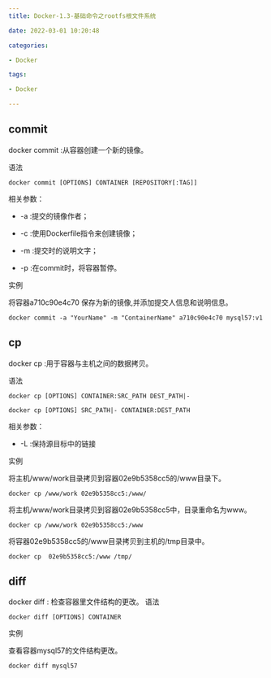 ```yaml
---
title: Docker-1.3-基础命令之rootfs根文件系统

date: 2022-03-01 10:20:48

categories:

- Docker

tags:

- Docker

---
```


## commit

docker commit :从容器创建一个新的镜像。

语法

```shell
docker commit [OPTIONS] CONTAINER [REPOSITORY[:TAG]]
```

相关参数：

- -a :提交的镜像作者；

- -c :使用Dockerfile指令来创建镜像；

- -m :提交时的说明文字；

- -p :在commit时，将容器暂停。

实例

将容器a710c90e4c70 保存为新的镜像,并添加提交人信息和说明信息。

```shell
docker commit -a "YourName" -m "ContainerName" a710c90e4c70 mysql57:v1
```

## cp

docker cp :用于容器与主机之间的数据拷贝。

语法

```shell
docker cp [OPTIONS] CONTAINER:SRC_PATH DEST_PATH|-
```

```shell
docker cp [OPTIONS] SRC_PATH|- CONTAINER:DEST_PATH
```

相关参数：

- -L :保持源目标中的链接

实例

将主机/www/work目录拷贝到容器02e9b5358cc5的/www目录下。

```shell
docker cp /www/work 02e9b5358cc5:/www/
```

将主机/www/work目录拷贝到容器02e9b5358cc5中，目录重命名为www。

```shell
docker cp /www/work 02e9b5358cc5:/www
```

将容器02e9b5358cc5的/www目录拷贝到主机的/tmp目录中。

```shell
docker cp  02e9b5358cc5:/www /tmp/
```

## diff

docker diff : 检查容器里文件结构的更改。 语法

```shell
docker diff [OPTIONS] CONTAINER
```

实例

查看容器mysql57的文件结构更改。

```shell
docker diff mysql57
```
